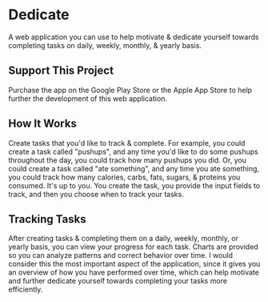 # Dedicate

A web application you can use to help motivate & dedicate yourself towards completing tasks on daily, weekly, monthly, & yearly basis.

## Support This Project

Purchase the app on the Google Play Store or the Apple App Store to help further the development of this web application.

## How It Works
Create tasks that you'd like to track & complete. For example, you could create a task called "pushups", and any time you'd like to do some pushups throughout the day, you could track how many pushups you did. Or, you could create a task called "ate something", and any time you ate something, you could track how many calories, carbs, fats, sugars, & proteins you consumed. It's up to you. You create the task, you provide the input fields to track, and then you choose when to track your tasks.

## Tracking Tasks
After creating tasks & completing them on a daily, weekly, monthly, or yearly basis, you can view your progress for each task. Charts are provided so you can analyze patterns and correct behavior over time. I would consider this the most important aspect of the application, since it gives you an overview of how you have performed over time, which can help motivate and further dedicate yourself towards completing your tasks more efficiently.
